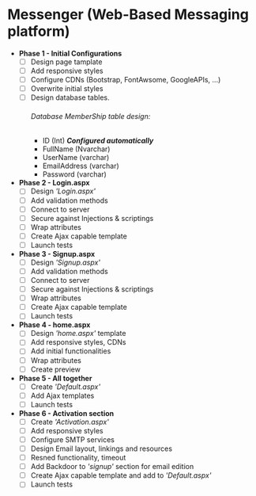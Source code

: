 # Messenger (Web-Based Messaging platform)

- **Phase 1 - Initial Configurations** <br />
  - [ ] Design page tamplate
  - [ ] Add responsive styles
  - [ ] Configure CDNs (Bootstrap, FontAwsome, GoogleAPIs, ...)
  - [ ] Overwrite initial styles
  - [ ] Design database tables.
    ###### Database MemberShip table design:
    - ID (Int) ***Configured automatically***
    - FullName (Nvarchar)
    - UserName (varchar)
    - EmailAddress (varchar)
    - Password (varchar)

- **Phase 2 - Login.aspx** <br />
   - [ ] Design *'Login.aspx'*
   - [ ] Add validation methods
   - [ ] Connect to server
   - [ ] Secure against Injections & scriptings
   - [ ] Wrap attributes
   - [ ] Create Ajax capable template   
   - [ ] Launch tests

- **Phase 3 - Signup.aspx** <br />
   - [ ] Design *'Signup.aspx'*
   - [ ] Add validation methods
   - [ ] Connect to server
   - [ ] Secure against Injections & scriptings
   - [ ] Wrap attributes
   - [ ] Create Ajax capable template
   - [ ] Launch tests

- **Phase 4 - home.aspx** <br />
   - [ ] Design *'home.aspx'* template
   - [ ] Add responsive styles, CDNs
   - [ ] Add initial functionalities
   - [ ] Wrap attributes
   - [ ] Create preview
   
- **Phase 5 - All together** <br />
   - [ ] Create *'Default.aspx'*
   - [ ] Add Ajax templates
   - [ ] Launch tests

- **Phase 6 - Activation section** <br />
   - [ ] Create *'Activation.aspx'*
   - [ ] Add responsive styles
   - [ ] Configure SMTP services
   - [ ] Design Email layout, linkings and resources
   - [ ] Resned functionality, timeout
   - [ ] Add Backdoor to *'signup'* section for email edition
   - [ ] Create Ajax capable template and add to *'Default.aspx'*
   - [ ] Launch tests
